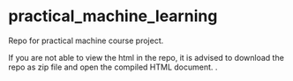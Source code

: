 # practical_machine_learning
Repo for practical machine course project.

If you are not able to view the html in the repo, it is advised to download
the repo as zip file and open the compiled HTML document. .